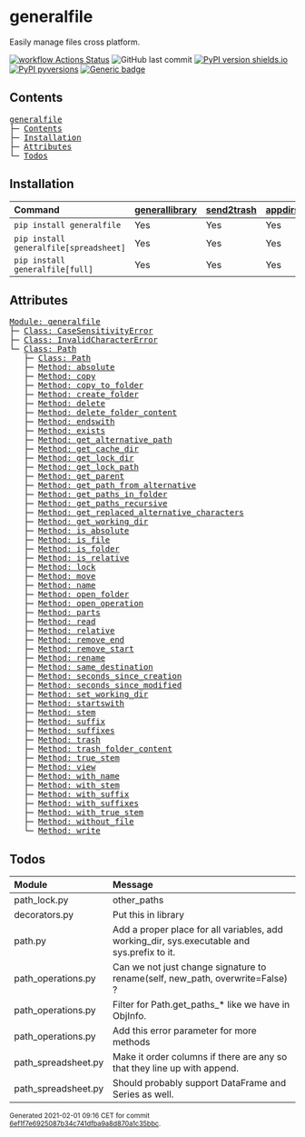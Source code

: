 # generalfile
Easily manage files cross platform.

[![workflow Actions Status](https://github.com/ManderaGeneral/generalfile/workflows/workflow/badge.svg)](https://github.com/ManderaGeneral/generalfile/actions)
![GitHub last commit](https://img.shields.io/github/last-commit/ManderaGeneral/generalfile)
[![PyPI version shields.io](https://img.shields.io/pypi/v/generalfile.svg)](https://pypi.org/project/generalfile/)
[![PyPI pyversions](https://img.shields.io/pypi/pyversions/generalfile.svg)](https://pypi.python.org/pypi/generalfile/)
[![Generic badge](https://img.shields.io/badge/platforms-windows%20%7C%20ubuntu-blue.svg)](https://shields.io/)

## Contents
<pre>
<a href='#generalfile'>generalfile</a>
├─ <a href='#Contents'>Contents</a>
├─ <a href='#Installation'>Installation</a>
├─ <a href='#Attributes'>Attributes</a>
└─ <a href='#Todos'>Todos</a>
</pre>

## Installation
| Command                                | <a href='https://pypi.org/project/generallibrary'>generallibrary</a>   | <a href='https://pypi.org/project/send2trash'>send2trash</a>   | <a href='https://pypi.org/project/appdirs'>appdirs</a>   | <a href='https://pypi.org/project/pandas'>pandas</a>   |
|:---------------------------------------|:-----------------------------------------------------------------------|:---------------------------------------------------------------|:---------------------------------------------------------|:-------------------------------------------------------|
| `pip install generalfile`              | Yes                                                                    | Yes                                                            | Yes                                                      | -                                                      |
| `pip install generalfile[spreadsheet]` | Yes                                                                    | Yes                                                            | Yes                                                      | Yes                                                    |
| `pip install generalfile[full]`        | Yes                                                                    | Yes                                                            | Yes                                                      | Yes                                                    |

## Attributes
<pre>
<a href='https://github.com/ManderaGeneral/generalfile/blob/6ef1f7e6925087b34c741dfba9a8d870a1c35bbc/generalfile/__init__.py#L1'>Module: generalfile</a>
├─ <a href='https://github.com/ManderaGeneral/generalfile/blob/6ef1f7e6925087b34c741dfba9a8d870a1c35bbc/generalfile/errors.py#L4'>Class: CaseSensitivityError</a>
├─ <a href='https://github.com/ManderaGeneral/generalfile/blob/6ef1f7e6925087b34c741dfba9a8d870a1c35bbc/generalfile/errors.py#L5'>Class: InvalidCharacterError</a>
└─ <a href='https://github.com/ManderaGeneral/generalfile/blob/6ef1f7e6925087b34c741dfba9a8d870a1c35bbc/generalfile/path.py#L17'>Class: Path</a>
   ├─ <a href='https://github.com/ManderaGeneral/generalfile/blob/6ef1f7e6925087b34c741dfba9a8d870a1c35bbc/generalfile/path.py#L17'>Class: Path</a>
   ├─ <a href='https://github.com/ManderaGeneral/generalfile/blob/6ef1f7e6925087b34c741dfba9a8d870a1c35bbc/generalfile/path_strings.py#L56'>Method: absolute</a>
   ├─ <a href='https://github.com/ManderaGeneral/generalfile/blob/6ef1f7e6925087b34c741dfba9a8d870a1c35bbc/generalfile/path_operations.py#L11'>Method: copy</a>
   ├─ <a href='https://github.com/ManderaGeneral/generalfile/blob/6ef1f7e6925087b34c741dfba9a8d870a1c35bbc/generalfile/path_operations.py#L211'>Method: copy_to_folder</a>
   ├─ <a href='https://github.com/ManderaGeneral/generalfile/blob/6ef1f7e6925087b34c741dfba9a8d870a1c35bbc/generalfile/path_operations.py#L312'>Method: create_folder</a>
   ├─ <a href='https://github.com/ManderaGeneral/generalfile/blob/6ef1f7e6925087b34c741dfba9a8d870a1c35bbc/generalfile/path_operations.py#L35'>Method: delete</a>
   ├─ <a href='https://github.com/ManderaGeneral/generalfile/blob/6ef1f7e6925087b34c741dfba9a8d870a1c35bbc/generalfile/path_operations.py#L35'>Method: delete_folder_content</a>
   ├─ <a href='https://github.com/ManderaGeneral/generalfile/blob/6ef1f7e6925087b34c741dfba9a8d870a1c35bbc/generalfile/path_strings.py#L99'>Method: endswith</a>
   ├─ <a href='https://github.com/ManderaGeneral/generalfile/blob/6ef1f7e6925087b34c741dfba9a8d870a1c35bbc/generalfile/path_operations.py#L239'>Method: exists</a>
   ├─ <a href='https://github.com/ManderaGeneral/generalfile/blob/6ef1f7e6925087b34c741dfba9a8d870a1c35bbc/generalfile/path_strings.py#L29'>Method: get_alternative_path</a>
   ├─ <a href='https://github.com/ManderaGeneral/generalfile/blob/6ef1f7e6925087b34c741dfba9a8d870a1c35bbc/generalfile/path_operations.py#L329'>Method: get_cache_dir</a>
   ├─ <a href='https://github.com/ManderaGeneral/generalfile/blob/6ef1f7e6925087b34c741dfba9a8d870a1c35bbc/generalfile/path_operations.py#L337'>Method: get_lock_dir</a>
   ├─ <a href='https://github.com/ManderaGeneral/generalfile/blob/6ef1f7e6925087b34c741dfba9a8d870a1c35bbc/generalfile/path_strings.py#L39'>Method: get_lock_path</a>
   ├─ <a href='https://github.com/ManderaGeneral/generalfile/blob/6ef1f7e6925087b34c741dfba9a8d870a1c35bbc/generalfile/path.py#L33'>Method: get_parent</a>
   ├─ <a href='https://github.com/ManderaGeneral/generalfile/blob/6ef1f7e6925087b34c741dfba9a8d870a1c35bbc/generalfile/path_strings.py#L45'>Method: get_path_from_alternative</a>
   ├─ <a href='https://github.com/ManderaGeneral/generalfile/blob/6ef1f7e6925087b34c741dfba9a8d870a1c35bbc/generalfile/path_operations.py#L11'>Method: get_paths_in_folder</a>
   ├─ <a href='https://github.com/ManderaGeneral/generalfile/blob/6ef1f7e6925087b34c741dfba9a8d870a1c35bbc/generalfile/path_operations.py#L11'>Method: get_paths_recursive</a>
   ├─ <a href='https://github.com/ManderaGeneral/generalfile/blob/6ef1f7e6925087b34c741dfba9a8d870a1c35bbc/generalfile/path_strings.py#L19'>Method: get_replaced_alternative_characters</a>
   ├─ <a href='https://github.com/ManderaGeneral/generalfile/blob/6ef1f7e6925087b34c741dfba9a8d870a1c35bbc/generalfile/path_operations.py#L345'>Method: get_working_dir</a>
   ├─ <a href='https://github.com/ManderaGeneral/generalfile/blob/6ef1f7e6925087b34c741dfba9a8d870a1c35bbc/generalfile/path_strings.py#L79'>Method: is_absolute</a>
   ├─ <a href='https://github.com/ManderaGeneral/generalfile/blob/6ef1f7e6925087b34c741dfba9a8d870a1c35bbc/generalfile/path_operations.py#L227'>Method: is_file</a>
   ├─ <a href='https://github.com/ManderaGeneral/generalfile/blob/6ef1f7e6925087b34c741dfba9a8d870a1c35bbc/generalfile/path_operations.py#L233'>Method: is_folder</a>
   ├─ <a href='https://github.com/ManderaGeneral/generalfile/blob/6ef1f7e6925087b34c741dfba9a8d870a1c35bbc/generalfile/path_strings.py#L85'>Method: is_relative</a>
   ├─ <a href='https://github.com/ManderaGeneral/generalfile/blob/6ef1f7e6925087b34c741dfba9a8d870a1c35bbc/generalfile/path_lock.py#L116'>Method: lock</a>
   ├─ <a href='https://github.com/ManderaGeneral/generalfile/blob/6ef1f7e6925087b34c741dfba9a8d870a1c35bbc/generalfile/path_operations.py#L219'>Method: move</a>
   ├─ <a href='https://github.com/ManderaGeneral/generalfile/blob/6ef1f7e6925087b34c741dfba9a8d870a1c35bbc/generalfile/path_strings.py#L153'>Method: name</a>
   ├─ <a href='https://github.com/ManderaGeneral/generalfile/blob/6ef1f7e6925087b34c741dfba9a8d870a1c35bbc/generalfile/path_operations.py#L322'>Method: open_folder</a>
   ├─ <a href='https://github.com/ManderaGeneral/generalfile/blob/6ef1f7e6925087b34c741dfba9a8d870a1c35bbc/generalfile/path_operations.py#L94'>Method: open_operation</a>
   ├─ <a href='https://github.com/ManderaGeneral/generalfile/blob/6ef1f7e6925087b34c741dfba9a8d870a1c35bbc/generalfile/path_strings.py#L147'>Method: parts</a>
   ├─ <a href='https://github.com/ManderaGeneral/generalfile/blob/6ef1f7e6925087b34c741dfba9a8d870a1c35bbc/generalfile/path_operations.py#L120'>Method: read</a>
   ├─ <a href='https://github.com/ManderaGeneral/generalfile/blob/6ef1f7e6925087b34c741dfba9a8d870a1c35bbc/generalfile/path_strings.py#L67'>Method: relative</a>
   ├─ <a href='https://github.com/ManderaGeneral/generalfile/blob/6ef1f7e6925087b34c741dfba9a8d870a1c35bbc/generalfile/path_strings.py#L123'>Method: remove_end</a>
   ├─ <a href='https://github.com/ManderaGeneral/generalfile/blob/6ef1f7e6925087b34c741dfba9a8d870a1c35bbc/generalfile/path_strings.py#L107'>Method: remove_start</a>
   ├─ <a href='https://github.com/ManderaGeneral/generalfile/blob/6ef1f7e6925087b34c741dfba9a8d870a1c35bbc/generalfile/path_operations.py#L11'>Method: rename</a>
   ├─ <a href='https://github.com/ManderaGeneral/generalfile/blob/6ef1f7e6925087b34c741dfba9a8d870a1c35bbc/generalfile/path_strings.py#L139'>Method: same_destination</a>
   ├─ <a href='https://github.com/ManderaGeneral/generalfile/blob/6ef1f7e6925087b34c741dfba9a8d870a1c35bbc/generalfile/path_operations.py#L11'>Method: seconds_since_creation</a>
   ├─ <a href='https://github.com/ManderaGeneral/generalfile/blob/6ef1f7e6925087b34c741dfba9a8d870a1c35bbc/generalfile/path_operations.py#L11'>Method: seconds_since_modified</a>
   ├─ <a href='https://github.com/ManderaGeneral/generalfile/blob/6ef1f7e6925087b34c741dfba9a8d870a1c35bbc/generalfile/path_operations.py#L365'>Method: set_working_dir</a>
   ├─ <a href='https://github.com/ManderaGeneral/generalfile/blob/6ef1f7e6925087b34c741dfba9a8d870a1c35bbc/generalfile/path_strings.py#L91'>Method: startswith</a>
   ├─ <a href='https://github.com/ManderaGeneral/generalfile/blob/6ef1f7e6925087b34c741dfba9a8d870a1c35bbc/generalfile/path_strings.py#L167'>Method: stem</a>
   ├─ <a href='https://github.com/ManderaGeneral/generalfile/blob/6ef1f7e6925087b34c741dfba9a8d870a1c35bbc/generalfile/path_strings.py#L195'>Method: suffix</a>
   ├─ <a href='https://github.com/ManderaGeneral/generalfile/blob/6ef1f7e6925087b34c741dfba9a8d870a1c35bbc/generalfile/path_strings.py#L234'>Method: suffixes</a>
   ├─ <a href='https://github.com/ManderaGeneral/generalfile/blob/6ef1f7e6925087b34c741dfba9a8d870a1c35bbc/generalfile/path_operations.py#L35'>Method: trash</a>
   ├─ <a href='https://github.com/ManderaGeneral/generalfile/blob/6ef1f7e6925087b34c741dfba9a8d870a1c35bbc/generalfile/path_operations.py#L35'>Method: trash_folder_content</a>
   ├─ <a href='https://github.com/ManderaGeneral/generalfile/blob/6ef1f7e6925087b34c741dfba9a8d870a1c35bbc/generalfile/path_strings.py#L181'>Method: true_stem</a>
   ├─ <a href='https://github.com/ManderaGeneral/generalfile/blob/6ef1f7e6925087b34c741dfba9a8d870a1c35bbc/generalfile/path.py#L109'>Method: view</a>
   ├─ <a href='https://github.com/ManderaGeneral/generalfile/blob/6ef1f7e6925087b34c741dfba9a8d870a1c35bbc/generalfile/path_strings.py#L159'>Method: with_name</a>
   ├─ <a href='https://github.com/ManderaGeneral/generalfile/blob/6ef1f7e6925087b34c741dfba9a8d870a1c35bbc/generalfile/path_strings.py#L173'>Method: with_stem</a>
   ├─ <a href='https://github.com/ManderaGeneral/generalfile/blob/6ef1f7e6925087b34c741dfba9a8d870a1c35bbc/generalfile/path_strings.py#L201'>Method: with_suffix</a>
   ├─ <a href='https://github.com/ManderaGeneral/generalfile/blob/6ef1f7e6925087b34c741dfba9a8d870a1c35bbc/generalfile/path_strings.py#L240'>Method: with_suffixes</a>
   ├─ <a href='https://github.com/ManderaGeneral/generalfile/blob/6ef1f7e6925087b34c741dfba9a8d870a1c35bbc/generalfile/path_strings.py#L187'>Method: with_true_stem</a>
   ├─ <a href='https://github.com/ManderaGeneral/generalfile/blob/6ef1f7e6925087b34c741dfba9a8d870a1c35bbc/generalfile/path_operations.py#L259'>Method: without_file</a>
   └─ <a href='https://github.com/ManderaGeneral/generalfile/blob/6ef1f7e6925087b34c741dfba9a8d870a1c35bbc/generalfile/path_operations.py#L108'>Method: write</a>
</pre>

## Todos
| Module              | Message                                                                                     |
|:--------------------|:--------------------------------------------------------------------------------------------|
| path\_lock.py        | other\_paths                                                                                 |
| decorators.py       | Put this in library                                                                         |
| path.py             | Add a proper place for all variables, add working\_dir, sys.executable and sys.prefix to it. |
| path\_operations.py  | Can we not just change signature to rename(self, new\_path, overwrite=False) ?               |
| path\_operations.py  | Filter for Path.get\_paths\_* like we have in ObjInfo.                                        |
| path\_operations.py  | Add this error parameter for more methods                                                   |
| path\_spreadsheet.py | Make it order columns if there are any so that they line up with append.                    |
| path\_spreadsheet.py | Should probably support DataFrame and Series as well.                                       |

<sup>
Generated 2021-02-01 09:16 CET for commit <a href='https://github.com/ManderaGeneral/generalfile/commit/6ef1f7e6925087b34c741dfba9a8d870a1c35bbc'>6ef1f7e6925087b34c741dfba9a8d870a1c35bbc</a>.
</sup>
